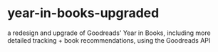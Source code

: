 # year-in-books-upgraded
a redesign and upgrade of Goodreads' Year in Books, including more detailed tracking + book recommendations, using the Goodreads API
